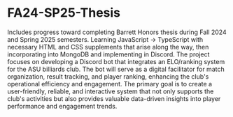 # FA24-SP25-Thesis
Includes progress toward completing Barrett Honors thesis during Fall 2024 and Spring 2025 semesters. Learning JavaScript -> TypeScript with necessary HTML and CSS supplements that arise along the way, then incorporating into MongoDB and implementing in Discord. The project focuses on developing a Discord bot that integrates an ELO/ranking system for the ASU billiards club. The bot will serve as a digital facilitator for match organization, result tracking, and player ranking, enhancing the club's operational efficiency and engagement. The primary goal is to create a user-friendly, reliable, and interactive system that not only supports the club's activities but also provides valuable data-driven insights into player performance and engagement trends.
